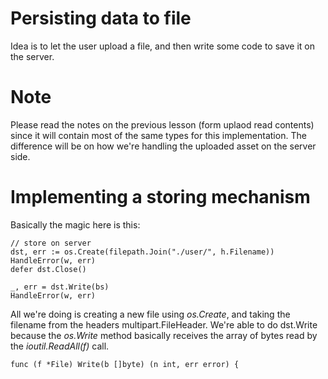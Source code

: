 # Persisting data to file

Idea is to let the user upload a file, and then write some code to save it on the server.

# Note

Please read the notes on the previous lesson (form uplaod read contents) since it will contain
most of the same types for this implementation. The difference will be on how we're handling
the uploaded asset on the server side.

# Implementing a storing mechanism

Basically the magic here is this:

```
// store on server
dst, err := os.Create(filepath.Join("./user/", h.Filename))
HandleError(w, err)
defer dst.Close()

_, err = dst.Write(bs)
HandleError(w, err)
```

All we're doing is creating a new file using *os.Create*, and taking the filename from the
headers multipart.FileHeader. We're able to do dst.Write because the *os.Write* method basically
receives the array of bytes read by the *ioutil.ReadAll(f)* call.

```
func (f *File) Write(b []byte) (n int, err error) {
```
